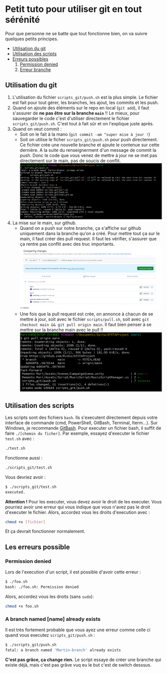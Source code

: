 # Petit tuto pour utiliser git en tout sérénité

Pour que personne ne se batte que tout fonctionne bien, on va suivre quelques petits principes.

* [Utilisation du git](#utilisation-du-git)
* [Utilisation des scripts](#utilisation-des-scripts)
* [Erreurs possibles](#les-erreurs-possible)
    1. [Permission denied](#permission-denied)
    2. [Erreur branche](#a-branch-named-name-already-exists)

## Utilisation du git

1. L'utilisation du fichier `scripts_git/push.sh` est la plus simple. Le fichier est fait pour tout gérer, les branches, les ajout, les commits et les push.
1. Quand on ajoute des éléments sur le repo en local (`git add`), il faut s'assurer de **ne pas être sur la branche `main`** !! Le mieux, pour sauvegarder le code c'est d'utiliser directement le fichier `scripts_git/push.sh`. C'est tout à fait sûr et on l'explique juste après.
2. Quand on veut commit :
    * Soit on le fait à la mano (`git commit -am "super mise à jour !`)
    * Soit on utilise le ficher `scripts_git/push.sh` pour push directement. Ce fichier crée une nouvelle branche et ajoute le contenue sur cette dernière. A la suite du renseignerment d'un message de commit la push. Donc le code que vous venez de mettre à jour ne se met pas directement sur le main, pas de soucis de conflit.
    ![push avec push.sh](screen/push_sh.png)
3. La mise sur le main, sur github.
    * Quand on a push sur notre branche, ça s'affiche sur github uniquement dans la branche qu'on a créé. Pour mettre tout ça sur le main, il faut créer des pull request. Il faut les vérifier, s'assurer que ça rentre pas conflit avec des truc importants.
    ![Utilisation de la pull request](screen/pull_request.png)
    * Une fois que la pull request est crée, on annonce à chacun de se mettre à jour, soit avec le fichier `scripts/pull.sh`, soit avec `git checkout main && git pull origin main`. Il faut bien penser à se mettre sur la branche main avec le pull !!
    ![git pull main](screen/pull_cli.png)

## Utilisation des scripts

Les scripts sont des fichiers `bash`. Ils s'executent directement depuis votre interface de commande (cmd, PowerShell, GitBash, Terminal, Iterm...). Sur Windows, je recommande [GitBash](https://www.git-scm.com/download/win). Pour executer un fichier bash, il suffit de faire `./[chemin du ficher]`. Par exemple, essayez d'executer le fichier `test.sh` avec :
```bash
./test.sh
```
Fonctionne aussi :
```bash
./scripts_git/test.sh
```

Vous devriez avoir :
```bash
$ ./scripts_git/test.sh
executed.
```

**Attention !** Pour les executer, vous devez avoir le droit de les executer. Vous pourriez avoir une erreur qui vous indique que vous n'avez pas le droit d'executer le fichier. Alors, accordez vous les droits d'execution avec :
```bash
chmod +x [fichier]
```

Et ça devrait fonctionner normalement.

## Les erreurs possible

### Permission denied
Lors de l'execution d'un script, il est possible d'avoir cette erreur :
```bash
$ ./foo.sh
bash: ./foo.sh: Permission denied
```
Alors, accordez vous les droits (sans `sudo`):
```bash
chmod +x foo.sh
```

### A branch named [name] already exists
Il est très fortement probable que vous ayez une erreur comme celle ci quand vous executez `scripts_git/push.sh` :
```bash
$ ./scripts_git/push.sh
fatal: a branch named 'Martin-branch' already exists
```
**C'est pas grâce, ça change rien.** Le script essaye de créer une branche qui existe déjà, mais c'est pas grâve vuq eu le but c'est de switch desssus.